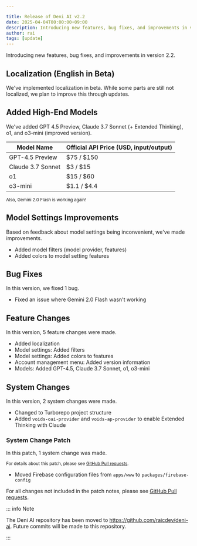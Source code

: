 ```yaml
---

title: Release of Deni AI v2.2
date: 2025-04-04T00:00:00+09:00
description: Introducing new features, bug fixes, and improvements in version 2.2.
author: rai
tags: [update]
---
```


Introducing new features, bug fixes, and improvements in version 2.2.

<!-- more -->

## Localization (English in Beta)

We've implemented localization in beta. While some parts are still not localized, we plan to improve this through updates.

## Added High-End Models

We've added GPT 4.5 Preview, Claude 3.7 Sonnet (+ Extended Thinking), o1, and o3-mini (improved version).

| Model Name        | Official API Price (USD, input/output) |
| ---------------- | ------------------------------------- |
| GPT-4.5 Preview  | $75 / $150                           |
| Claude 3.7 Sonnet| $3 / $15                             |
| o1               | $15 / $60                            |
| o3-mini          | $1.1 / $4.4                          |

<small>Also, Gemini 2.0 Flash is working again!</small>

## Model Settings Improvements

Based on feedback about model settings being inconvenient, we've made improvements.

- Added model filters (model provider, features)
- Added colors to model setting features

## Bug Fixes

In this version, we fixed 1 bug.

- Fixed an issue where Gemini 2.0 Flash wasn't working

## Feature Changes

In this version, 5 feature changes were made.

- Added localization
- Model settings: Added filters
- Model settings: Added colors to features
- Account management menu: Added version information
- Models: Added GPT-4.5, Claude 3.7 Sonnet, o1, o3-mini

## System Changes

In this version, 2 system changes were made.

- Changed to Turborepo project structure
- Added `voids-oai-provider` and `voids-ap-provider` to enable Extended Thinking with Claude

### System Change Patch

In this patch, 1 system change was made.

<small>For details about this patch, please see [GitHub Pull requests](https://github.com/raicdev/deni-ai/pull/2).</small>

- Moved Firebase configuration files from `apps/www` to `packages/firebase-config`

For all changes not included in the patch notes, please see [GitHub Pull requests](https://github.com/raicdev/deni-ai/pull/1).

::: info Note

The Deni AI repository has been moved to https://github.com/raicdev/deni-ai. Future commits will be made to this repository.

:::
